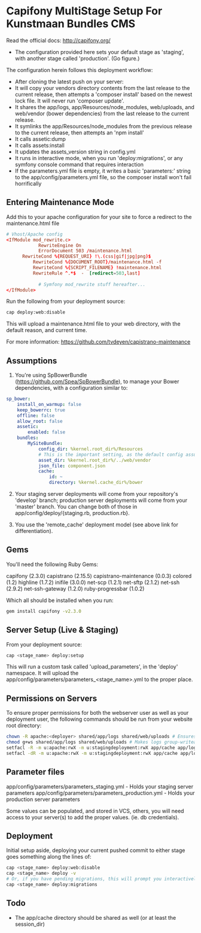 Capifony MultiStage Setup For Kunstmaan Bundles CMS
===========================

Read the official docs: http://capifony.org/

- The configuration provided here sets your default stage as 'staging', with another stage called 'production'. (Go figure.)

The configuration herein follows this deployment workflow:

- After cloning the latest push on your server:
- It will copy your vendors directory contents from the last release to the current release, then attempts a 'composer install' based on the newest lock file. It will never run 'composer update'.
- It shares the app/logs, app/Resources/node_modules, web/uploads, and web/vendor (bower dependencies) from the last release to the current release.
- It symlinks the app/Resources/node_modules from the previous release to the current release, then attempts an 'npm install'
- It calls assetic:dump
- It calls assets:install
- It updates the assets_version string in config.yml
- It runs in interactive mode, when you run 'deploy:migrations', or any symfony console command that requires interaction
- If the parameters.yml file is empty, it writes a basic 'parameters:' string to the app/config/parameters.yml file, so the composer install won't fail horrifically

Entering Maintenance Mode
-------------------

Add this to your apache configuration for your site to force a redirect to the maintenance.html file 

```conf
# Vhost/Apache config
<IfModule mod_rewrite.c>
			RewriteEngine On
			ErrorDocument 503 /maintenance.html
      RewriteCond %{REQUEST_URI} !\.(css|gif|jpg|png)$
		  RewriteCond %{DOCUMENT_ROOT}/maintenance.html -f
		  RewriteCond %{SCRIPT_FILENAME} !maintenance.html
		  RewriteRule ^.*$  -  [redirect=503,last]
		        
			# Symfony mod_rewrite stuff hereafter...
</IfModule>
```

Run the following from your deployment source:

```bash
cap deploy:web:disable
```

This will upload a maintenance.html file to your web directory, with the default reason, and current time.

For more information: https://github.com/tvdeyen/capistrano-maintenance


Assumptions
-------------------

1. You're using SpBowerBundle (https://github.com/Spea/SpBowerBundle), to manage your Bower dependencies, with a configuration similar to:

```yaml
sp_bower:
    install_on_warmup: false
    keep_bowerrc: true
    offline: false
    allow_root: false
    assetic:
        enabled: false
    bundles:
        MySiteBundle:
            config_dir: %kernel.root_dir%/Resources
            # This is the important setting, as the default config assumes this is your Bower vendor directory!!
            asset_dir: %kernel.root_dir%/../web/vendor
            json_file: component.json
            cache:
                id: ~
                directory: %kernel.cache_dir%/bower
```

2. Your staging server deployments will come from your repository's 'develop' branch; production server deployments will come from your 'master' branch. You can change both of those in app/config/deploy/{staging.rb, production.rb}.

3. You use the 'remote_cache' deployment model (see above link for differentiation).

Gems
-------------------

You'll need the following Ruby Gems:

capifony (2.3.0)
capistrano (2.15.5)
capistrano-maintenance (0.0.3)
colored (1.2)
highline (1.7.2)
inifile (3.0.0)
net-scp (1.2.1)
net-sftp (2.1.2)
net-ssh (2.9.2)
net-ssh-gateway (1.2.0)
ruby-progressbar (1.0.2)

Which all should be installed when you run:

```bash
gem install capifony -v2.3.0
```

Server Setup (Live & Staging)
----------------

From your deployment source:

```bash
cap <stage_name> deploy:setup
```

This will run a custom task called 'upload_parameters', in the 'deploy' namespace. It will upload the app/config/parameters/parameters_<stage_name>.yml to the proper place.

Permissions on Servers
------------------

To ensure proper permissions for both the webserver user as well as your deployment user, the following commands should be run from your website root directory:

```bash
chown -R apache:<deployer> shared/app/logs shared/web/uploads # Ensures deployment user has proper permissions to execute setfacl calls
chmod g+ws shared/app/logs shared/web/uploads # Makes logs group-writeable, group-sticky for new logs created
setfacl -R -m u:apache:rwX -m u:stagingdeployment:rwX app/cache app/logs web/uploads # Basic SF2 stuff
setfacl -dR -m u:apache:rwX -m u:stagingdeployment:rwX app/cache app/logs web/uploads #Basic SF2 stuff
```

Parameter files
----------------

app/config/parameters/parameters_staging.yml - Holds your staging server parameters
app/config/parameters/parameters_production.yml - Holds your production server parameters

Some values can be populated, and stored in VCS, others, you will need access to your server(s) to add the proper values. (ie. db credentials).

Deployment
----------------

Initial setup aside, deploying your current pushed commit to either stage goes something along the lines of:

```bash
cap <stage_name> deploy:web:disable
cap <stage_name> deploy -v 
# Or, if you have pending migrations, this will prompt you interactively at the right points
cap <stage_name> deploy:migrations
```

Todo
----------------
- The app/cache directory should be shared as well (or at least the session_dir)



